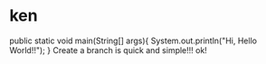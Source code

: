 # ken
public static void main(String[] args){
  System.out.println("Hi, Hello World!!");
}
Create a branch is quick and simple!!!
ok!

